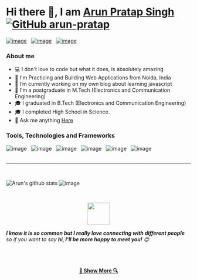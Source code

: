 # Hi there 👋, I am [Arun Pratap Singh](https://resume-ce2a6.web.app/index.html)  [![GitHub arun-pratap](https://img.shields.io/github/followers/arun-pratap?label=follow&style=social)](https://github.com/arun-pratap)

  
 
[![image](https://img.shields.io/badge/LinkedIn-0077B5?style=for-the-badge&logo=linkedin&logoColor=white)](https://www.linkedin.com/in/ap-singh/) &nbsp; [![image](https://img.shields.io/badge/Twitter-1DA1F2?style=for-the-badge&logo=twitter&logoColor=white)](https://twitter.com/de_arun_) &nbsp; [![image](https://img.shields.io/badge/GitHub-100000?style=for-the-badge&logo=github&logoColor=white)](https://github.com/arun-pratap)


### About me
- 💻 I don't love to code but what it does, is absolutely amazing
- 🎯 I'm Practicing and Building Web Applications from Noida, India
- 🔭 I’m currently working on my own blog about learning javascript
- 🔬 I'm a postgraduate in M.Tech (Electronics and Communication Engineering)
- 🎓 I graduated in B.Tech (Electronics and Communication Engineering)
- 🎓 I completed High School in Science.
- 💬 Ask me anything <a href="https://github.com/arun-pratap/arun-pratap/issues" title="Issues">Here</a>


### Tools, Technologies and Frameworks
![image](https://img.shields.io/badge/JavaScript-323330?style=for-the-badge&logo=javascript&logoColor=F7DF1E) &nbsp; ![image](https://img.shields.io/badge/React-61dafb?style=for-the-badge&logo=react&logoColor=000) &nbsp; ![image](https://img.shields.io/badge/Redux-593D88?style=for-the-badge&logo=redux&logoColor=white) &nbsp; ![image](https://img.shields.io/badge/MongoDB-4EA94B?style=for-the-badge&logo=mongodb&logoColor=white) &nbsp; ![image](https://img.shields.io/badge/Material--UI-0081CB?style=for-the-badge&logo=material-ui&logoColor=white) &nbsp; ![image](https://img.shields.io/badge/Bootstrap-563D7C?style=for-the-badge&logo=bootstrap&logoColor=white)
<br><br>
<hr>
<br>

![Arun's github stats](https://github-readme-stats.vercel.app/api?username=arun-pratap&theme=nightowl&show_icons=true)
![image](https://github-readme-stats.vercel.app/api/top-langs/?username=arun-pratap&layout=compact&theme=material-palenight)

<br>
<p align="center">
  <img style="text-align="center" src="https://media.giphy.com/media/LnQjpWaON8nhr21vNW/giphy.gif" width="60">
</p>
 <p>
  <em><b>I know it is so common but I really love connecting with different people</b> so if you want to say <b>hi, I'll be more happy to meet you!</b> 😊</em>
</p>
 <br><br>
<h4 align="center"><a href=https://github.com/arun-pratap?tab=repositories" title="Show Repositories">🔎 Show More 🔍</a></h4>

<!--
**arun-pratap/arun-pratap** is a ✨ _special_ ✨ repository because its `README.md` (this file) appears on your GitHub profile.

Here are some ideas to get you started:

- 🔭 I’m currently working on ...
- 🌱 I’m currently learning ...
- 👯 I’m looking to collaborate on ...
- 🤔 I’m looking for help with ...
- 💬 Ask me about ...
- 📫 How to reach me: ...
- 😄 Pronouns: ...
- ⚡ Fun fact: ...
-->

